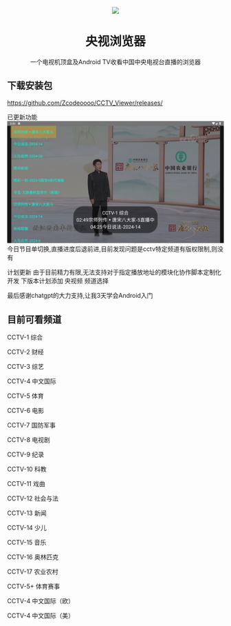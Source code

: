<p align="center"> <img src="https://github.com/Eanya-Tonic/CCTV_Viewer/blob/master/app/src/main/res/drawable/logo.png" style="width:200px;" /> </p>  <h1 align="center">央视浏览器</h1>  <p align="center">一个电视机顶盒及Android TV收看中国中央电视台直播的浏览器 </p>


## 下载安装包
https://github.com/Zcodeoooo/CCTV_Viewer/releases/


已更新功能
    ![img.png](img.png)
    今日节目单切换,直播进度后退前进,目前发现问题是cctv特定频道有版权限制,则没有


计划更新
    由于目前精力有限,无法支持对于指定播放地址的模块化协作脚本定制化开发
    下版本计划添加
    央视频
    频道选择

最后感谢chatgpt的大力支持,让我3天学会Android入门

## 目前可看频道 
CCTV-1 综合
 
CCTV-2 财经
 
CCTV-3 综艺
 
CCTV-4 中文国际
 
CCTV-5 体育
 
CCTV-6 电影
 
CCTV-7 国防军事
 
CCTV-8 电视剧
 
CCTV-9 纪录
 
CCTV-10 科教
 
CCTV-11 戏曲
 
CCTV-12 社会与法
 
CCTV-13 新闻
 
CCTV-14 少儿
 
CCTV-15 音乐
 
CCTV-16 奥林匹克
 
CCTV-17 农业农村
 
CCTV-5+ 体育赛事

CCTV-4 中文国际（欧）

CCTV-4 中文国际（美）
